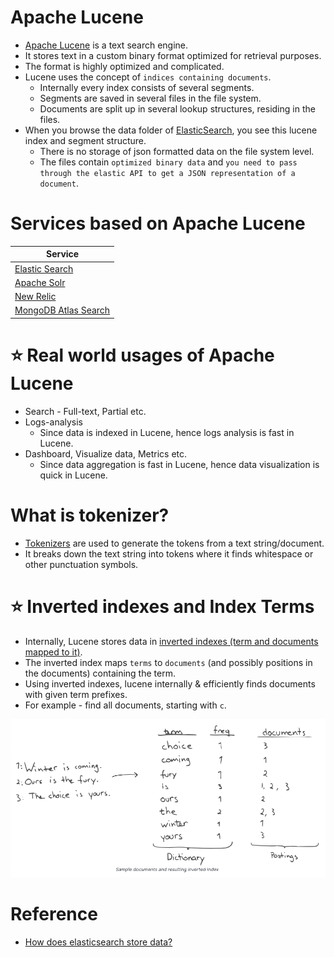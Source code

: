 # Apache Lucene
- [Apache Lucene](https://lucene.apache.org/core/) is a text search engine. 
- It stores text in a custom binary format optimized for retrieval purposes. 
- The format is highly optimized and complicated.
- Lucene uses the concept of `indices containing documents`.
    - Internally every index consists of several segments.
    - Segments are saved in several files in the file system.
    - Documents are split up in several lookup structures, residing in the files.
- When you browse the data folder of [ElasticSearch](ElasticSearch/Readme.md), you see this lucene index and segment structure.
    - There is no storage of json formatted data on the file system level.
    - The files contain `optimized binary data` and `you need to pass through the elastic API to get a JSON representation of a document`.

# Services based on Apache Lucene

| Service                                          |
|--------------------------------------------------|
| [Elastic Search](ElasticSearch/Readme.md)        |
| [Apache Solr](ApacheSolr.md)                     |
| [New Relic](../../8_MonitoringTools/NewRelic.md) |
| [MongoDB Atlas Search](MongoAtlasSearch.md)      |

# :star: Real world usages of Apache Lucene
- Search - Full-text, Partial etc.
- Logs-analysis
  - Since data is indexed in Lucene, hence logs analysis is fast in Lucene.
- Dashboard, Visualize data, Metrics etc.
  - Since data aggregation is fast in Lucene, hence data visualization is quick in Lucene.

# What is tokenizer?
- [Tokenizers](https://lucene.apache.org/core/7_3_1/core/org/apache/lucene/analysis/Tokenizer.html) are used to generate the tokens from a text string/document.
- It breaks down the text string into tokens where it finds whitespace or other punctuation symbols.

# :star: Inverted indexes and Index Terms
- Internally, Lucene stores data in [inverted indexes (term and documents mapped to it)](https://sease.io/2015/07/exploring-solr-internals-lucene.html).
- The inverted index maps `terms` to `documents` (and possibly positions in the documents) containing the term.
- Using inverted indexes, lucene internally & efficiently finds documents with given term prefixes.
- For example - find all documents, starting with `c`.

![img.png](assets/inverted_indexes.png)

# Reference
- [How does elasticsearch store data?](https://stackoverflow.com/questions/57328151/how-does-elasticsearch-store-data)